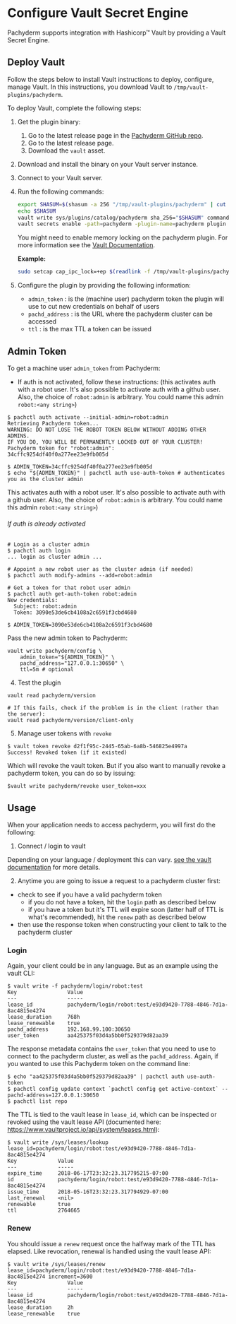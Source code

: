 # Configure Vault Secret Engine

Pachyderm supports integration with Hashicorp™ Vault by providing a Vault Secret
Engine.

## Deploy Vault

Follow the steps below to install Vault instructions to deploy, configure,
manage Vault. In this instructions, you download Vault to
`/tmp/vault-plugins/pachyderm`.

To deploy Vault, complete the following steps:

1. Get the plugin binary:

    1. Go to the latest release page in the
       [Pachyderm GitHub repo](https://github.com/pachyderm/pachyderm/releases).
    1. Go to the latest release page.
    1. Download the `vault` asset.

1. Download and install the binary on your Vault server instance.

1. Connect to your Vault server.
1. Run the following commands:

    ```bash
    export SHASUM=$(shasum -a 256 "/tmp/vault-plugins/pachyderm" | cut -d " " -f1)
    echo $SHASUM
    vault write sys/plugins/catalog/pachyderm sha_256="$SHASUM" command="pachyderm"
    vault secrets enable -path=pachyderm -plugin-name=pachyderm plugin
    ```

    You might need to enable memory locking on the pachyderm plugin. For more
    information see the
    [Vault Documentation](https://www.vaultproject.io/docs/configuration/#disable_mlock).

    **Example:**

    ```bash
    sudo setcap cap_ipc_lock=+ep $(readlink -f /tmp/vault-plugins/pachyderm)
    ```

1. Configure the plugin by providing the following information:

    - `admin_token` : is the (machine user) pachyderm token the plugin will use
      to cut new credentials on behalf of users
    - `pachd_address` : is the URL where the pachyderm cluster can be accessed
    - `ttl` : is the max TTL a token can be issued

## Admin Token

To get a machine user `admin_token` from Pachyderm:

-   If auth is not activated, follow these instructions: (this activates auth
    with a robot user. It's also possible to activate auth with a github user.
    Also, the choice of `robot:admin` is arbitrary. You could name this admin
    `robot:<any string>`)

```
$ pachctl auth activate --initial-admin=robot:admin
Retrieving Pachyderm token...
WARNING: DO NOT LOSE THE ROBOT TOKEN BELOW WITHOUT ADDING OTHER ADMINS.
IF YOU DO, YOU WILL BE PERMANENTLY LOCKED OUT OF YOUR CLUSTER!
Pachyderm token for "robot:admin":
34cffc9254df40f0a277ee23e9fb005d

$ ADMIN_TOKEN=34cffc9254df40f0a277ee23e9fb005d
$ echo "${ADMIN_TOKEN}" | pachctl auth use-auth-token # authenticates you as the cluster admin
```

This activates auth with a robot user. It's also possible to activate auth with
a github user. Also, the choice of `robot:admin` is arbitrary. You could name
this admin `robot:<any string>`)

###### If auth _is_ already activated

```
# Login as a cluster admin
$ pachctl auth login
... login as cluster admin ...

# Appoint a new robot user as the cluster admin (if needed)
$ pachctl auth modify-admins --add=robot:admin

# Get a token for that robot user admin
$ pachctl auth get-auth-token robot:admin
New credentials:
  Subject: robot:admin
  Token: 3090e53de6cb4108a2c6591f3cbd4680

$ ADMIN_TOKEN=3090e53de6cb4108a2c6591f3cbd4680
```

Pass the new admin token to Pachyderm:

```
vault write pachyderm/config \
    admin_token="${ADMIN_TOKEN}" \
    pachd_address="127.0.0.1:30650" \
    ttl=5m # optional
```

4. Test the plugin

```
vault read pachyderm/version

# If this fails, check if the problem is in the client (rather than the server):
vault read pachyderm/version/client-only
```

5. Manage user tokens with `revoke`

```
$ vault token revoke d2f1f95c-2445-65ab-6a8b-546825e4997a
Success! Revoked token (if it existed)
```

Which will revoke the vault token. But if you also want to manually revoke a
pachyderm token, you can do so by issuing:

```
$vault write pachyderm/revoke user_token=xxx

```

## Usage

When your application needs to access pachyderm, you will first do the
following:

1. Connect / login to vault

Depending on your language / deployment this can vary.
[see the vault documentation]() for more details.

2. Anytime you are going to issue a request to a pachyderm cluster first:

-   check to see if you have a valid pachyderm token
    -   if you do not have a token, hit the `login` path as described below
    -   if you have a token but it's TTL will expire soon (latter half of TTL is
        what's recommended), hit the `renew` path as described below
-   then use the response token when constructing your client to talk to the
    pachyderm cluster

### Login

Again, your client could be in any language. But as an example using the vault
CLI:

```
$ vault write -f pachyderm/login/robot:test
Key                Value
---                -----
lease_id           pachyderm/login/robot:test/e93d9420-7788-4846-7d1a-8ac4815e4274
lease_duration     768h
lease_renewable    true
pachd_address      192.168.99.100:30650
user_token         aa425375f03d4a5bb0f529379d82aa39
```

The response metadata contains the `user_token` that you need to use to connect
to the pachyderm cluster, as well as the `pachd_address`. Again, if you wanted
to use this Pachyderm token on the command line:

```
$ echo "aa425375f03d4a5bb0f529379d82aa39" | pachctl auth use-auth-token
$ pachctl config update context `pachctl config get active-context` --pachd-address=127.0.0.1:30650
$ pachctl list repo
```

The TTL is tied to the vault lease in `lease_id`, which can be inspected or
revoked using the vault lease API (documented here:
https://www.vaultproject.io/api/system/leases.html):

```
$ vault write /sys/leases/lookup lease_id=pachyderm/login/robot:test/e93d9420-7788-4846-7d1a-8ac4815e4274
Key             Value
---             -----
expire_time     2018-06-17T23:32:23.317795215-07:00
id              pachyderm/login/robot:test/e93d9420-7788-4846-7d1a-8ac4815e4274
issue_time      2018-05-16T23:32:23.317794929-07:00
last_renewal    <nil>
renewable       true
ttl             2764665
```

### Renew

You should issue a `renew` request once the halfway mark of the TTL has elapsed.
Like revocation, renewal is handled using the vault lease API:

```
$ vault write /sys/leases/renew lease_id=pachyderm/login/robot:test/e93d9420-7788-4846-7d1a-8ac4815e4274 increment=3600
Key                Value
---                -----
lease_id           pachyderm/login/robot:test/e93d9420-7788-4846-7d1a-8ac4815e4274
lease_duration     2h
lease_renewable    true
```

